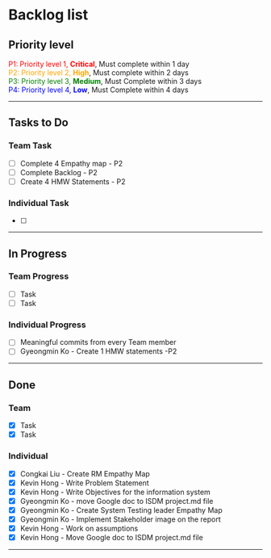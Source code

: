 # Backlog list

## Priority level
<span style="color: red;"> P1: Priority level 1, **Critical**</span>, Must complete within 1 day  
<span style="color: Orange;"> P2: Priority level 2, **High**</span>, Must complete within 2 days    
<span style="color: Green;">P3: Priority level 3, **Medium**</span>, Must Complete within 3 days    
<span style="color: Blue;">P4: Priority level 4, **Low**</span>, Must Complete within 4 days  

- - - -
## Tasks to Do
### Team Task  
- [ ] Complete 4 Empathy map - P2 
- [ ] Complete Backlog - P2
- [ ] Create 4 HMW Statements - P2
### Individual Task
- [ ] 
- - - -
## In Progress
### Team Progress
- [ ] Task
- [ ] Task
### Individual Progress
- [ ] Meaningful commits from every Team member 
- [ ] Gyeongmin Ko - Create 1 HMW statements -P2
- - - -
## Done
### Team 
- [x] Task
- [x] Task
### Individual 
- [x] Congkai Liu - Create RM Empathy Map
- [x] Kevin Hong - Write Problem Statement
- [x] Kevin Hong - Write Objectives for the information system
- [x] Gyeongmin Ko - move Google doc to ISDM project.md file 
- [x] Gyeongmin Ko - Create System Testing leader Empathy Map 
- [x] Gyeongmin Ko - Implement Stakeholder image on the report
- [x] Kevin Hong - Work on assumptions
- [x] Kevin Hong - Move Google doc to ISDM project.md file
- - - -
